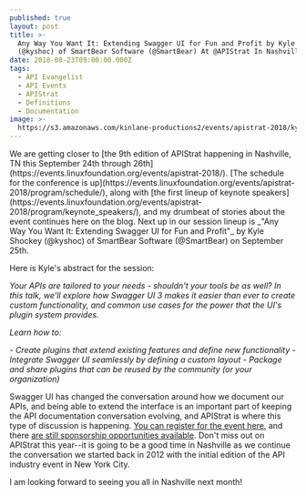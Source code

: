 ```yaml
---
published: true
layout: post
title: >-
  Any Way You Want It: Extending Swagger UI for Fun and Profit by Kyle Shockey
  (@kyshoc) of SmartBear Software (@SmartBear) At @APIStrat In Nashville
date: 2018-08-23T09:00:00.000Z
tags:
  - API Evangelist
  - API Events
  - APIStrat
  - Definitions
  - Documentation
image: >-
  https://s3.amazonaws.com/kinlane-productions2/events/apistrat-2018/kyle-shocky-smarbear.jpeg
---
```

<p></p>We are getting closer to [the 9th edition of APIStrat happening in Nashville, TN this September 24th through 26th](https://events.linuxfoundation.org/events/apistrat-2018/). [The schedule for the conference is up](https://events.linuxfoundation.org/events/apistrat-2018/program/schedule/), along with [the first lineup of keynote speakers](https://events.linuxfoundation.org/events/apistrat-2018/program/keynote_speakers/), and my drumbeat of stories about the event continues here on the blog. Next up in our session lineup is _"Any Way You Want It: Extending Swagger UI for Fun and Profit"_ by Kyle Shockey (@kyshoc) of SmartBear Software (@SmartBear) on September 25th.

Here is Kyle's abstract for the session:

_Your APIs are tailored to your needs - shouldn't your tools be as well? In this talk, we'll explore how Swagger UI 3 makes it easier than ever to create custom functionality, and common use cases for the power that the UI's plugin system provides._

_Learn how to:_

_- Create plugins that extend existing features and define new functionality_
_- Integrate Swagger UI seamlessly by defining a custom layout_
_- Package and share plugins that can be reused by the community (or your organization)_

Swagger UI has changed the conversation around how we document our APIs, and being able to extend the interface is an important part of keeping the API documentation conversation evolving, and APIStrat is where this type of discussion is happening. [You can register for the event here](https://events.linuxfoundation.org/events/apistrat-2018/attend/register/), and there [are still sponsorship opportunities available](https://events.linuxfoundation.org/events/apistrat-2018/sponsor/). Don't miss out on APIStrat this year--it is going to be a good time in Nashville as we continue the conversation we started back in 2012 with the initial edition of the API industry event in New York City.

I am looking forward to seeing you all in Nashville next month!

